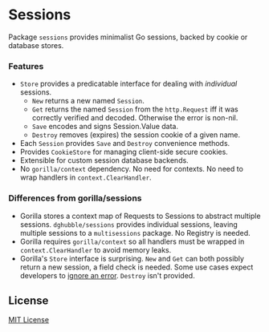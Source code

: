 
# Sessions

Package `sessions` provides minimalist Go sessions, backed by cookie or database stores.

### Features

* `Store` provides a predicatable interface for dealing with *individual* sessions.
    * `New` returns a new named `Session`. 
    * `Get` returns the named `Session` from the `http.Request` iff it was correctly verified and decoded. Otherwise the error is non-nil.
    * `Save` encodes and signs Session.Value data.
    * `Destroy` removes (expires) the session cookie of a given name.
* Each `Session` provides `Save` and `Destroy` convenience methods.
* Provides `CookieStore` for managing client-side secure cookies.
* Extensible for custom session database backends.
* No `gorilla/context` dependency. No need for contexts. No need to wrap handlers in `context.ClearHandler`.

### Differences from gorilla/sessions

* Gorilla stores a context map of Requests to Sessions to abstract multiple sessions. `dghubble/sessions` provides individual sessions, leaving multiple sessions to a `multisessions` package. No Registry is needed.
* Gorilla requires `gorilla/context` so all handlers must be wrapped in `context.ClearHandler` to avoid memory leaks.
* Gorilla's `Store` interface is surprising. `New` and `Get` can both possibly return a new session, a field check is needed. Some use cases expect developers to [ignore an error](https://github.com/gorilla/sessions/blob/master/doc.go#L32). `Destroy` isn't provided.

## License

[MIT License](LICENSE)
